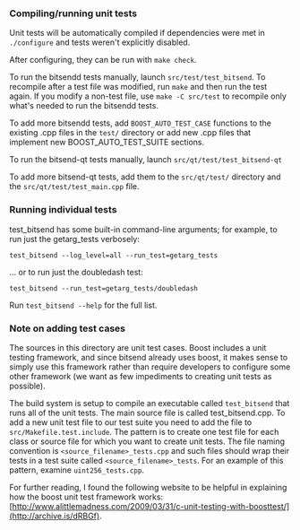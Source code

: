 ### Compiling/running unit tests

Unit tests will be automatically compiled if dependencies were met in `./configure`
and tests weren't explicitly disabled.

After configuring, they can be run with `make check`.

To run the bitsendd tests manually, launch `src/test/test_bitsend`. To recompile
after a test file was modified, run `make` and then run the test again. If you
modify a non-test file, use `make -C src/test` to recompile only what's needed
to run the bitsendd tests.

To add more bitsendd tests, add `BOOST_AUTO_TEST_CASE` functions to the existing
.cpp files in the `test/` directory or add new .cpp files that
implement new BOOST_AUTO_TEST_SUITE sections.

To run the bitsend-qt tests manually, launch `src/qt/test/test_bitsend-qt`

To add more bitsend-qt tests, add them to the `src/qt/test/` directory and
the `src/qt/test/test_main.cpp` file.

### Running individual tests

test_bitsend has some built-in command-line arguments; for
example, to run just the getarg_tests verbosely:

    test_bitsend --log_level=all --run_test=getarg_tests

... or to run just the doubledash test:

    test_bitsend --run_test=getarg_tests/doubledash

Run `test_bitsend --help` for the full list.

### Note on adding test cases

The sources in this directory are unit test cases.  Boost includes a
unit testing framework, and since bitsend already uses boost, it makes
sense to simply use this framework rather than require developers to
configure some other framework (we want as few impediments to creating
unit tests as possible).

The build system is setup to compile an executable called `test_bitsend`
that runs all of the unit tests.  The main source file is called
test_bitsend.cpp. To add a new unit test file to our test suite you need 
to add the file to `src/Makefile.test.include`. The pattern is to create 
one test file for each class or source file for which you want to create 
unit tests.  The file naming convention is `<source_filename>_tests.cpp` 
and such files should wrap their tests in a test suite 
called `<source_filename>_tests`. For an example of this pattern, 
examine `uint256_tests.cpp`.

For further reading, I found the following website to be helpful in
explaining how the boost unit test framework works:
[http://www.alittlemadness.com/2009/03/31/c-unit-testing-with-boosttest/](http://archive.is/dRBGf).
